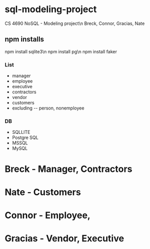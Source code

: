 # sql-modeling-project
CS 4690 NoSQL - Modeling project\n
Breck, Connor, Gracias, Nate


## npm installs
npm install sqlite3\n
npm install pg\n
npm install faker


### List
- manager
- employee
- executive
- contractors
- vendor
- customers
- excluding -- person, nonemployee


### DB
- SQLLITE
- Postgre SQL
- MSSQL
- MySQL


# Breck - Manager, Contractors
# Nate - Customers
# Connor - Employee, 
# Gracias - Vendor, Executive